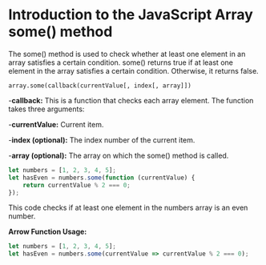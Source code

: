 # Introduction to the JavaScript Array some() method
The some() method is used to check whether at least one element in an array satisfies a certain condition. some() returns true if at least one element in the array satisfies a certain condition. Otherwise, it returns false.

`array.some(callback(currentValue[, index[, array]])`

-**callback:** This is a function that checks each array element. The function takes three arguments:

-**currentValue:** Current item.

-**index (optional):** The index number of the current item.

-**array (optional):** The array on which the some() method is called.
```javascript
let numbers = [1, 2, 3, 4, 5];
let hasEven = numbers.some(function (currentValue) {
    return currentValue % 2 === 0;
});
```
This code checks if at least one element in the numbers array is an even number.

**Arrow Function Usage:**

```javascript
let numbers = [1, 2, 3, 4, 5];
let hasEven = numbers.some(currentValue => currentValue % 2 === 0);
```
